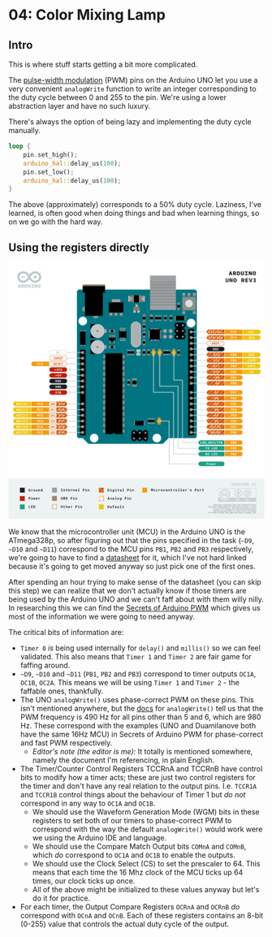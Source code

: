 # 04: Color Mixing Lamp

## Intro

This is where stuff starts getting a bit more complicated.

The [pulse-width modulation](https://www.arduino.cc/en/Tutorial/Foundations/PWM) (PWM) pins on the Arduino UNO let you use a very convenient `analogWrite` function to write an integer corresponding to the duty cycle between 0 and 255 to the pin. We're using a lower abstraction layer and have no such luxury. 

There's always the option of being lazy and implementing the duty cycle manually.

```rust
loop {
    pin.set_high();
    arduino_hal::delay_us(100);
    pin.set_low();
    arduino_hal::delay_us(100);
}
```

The above (approximately) corresponds to a 50% duty cycle. Laziness, I've learned, is often good when doing things and bad when learning things, so on we go with the hard way.

## Using the registers directly

![arduino uno rev3 pinout](img/pinout.png "ARDUINO UNO REV3 PINOUT")

We know that the microcontroller unit (MCU) in the Arduino UNO is the ATmega328p, so after figuring out that the pins specified in the task (`~D9`, `~D10` and `~D11`) correspond to the MCU pins `PB1`, `PB2` and `PB3` respectively, we're going to have to find a [datasheet](https://www.google.com/search?q=ATmega328p+datasheet) for it, which I've not hard linked because it's going to get moved anyway so just pick one of the first ones.

After spending an hour trying to make sense of the datasheet (you can skip this step) we can realize that we don't actually know if those timers are being used by the Arduino UNO and we can't faff about with them willy nilly. In researching this we can find the [Secrets of Arduino PWM](https://docs.arduino.cc/tutorials/generic/secrets-of-arduino-pwm) which gives us most of the information we were going to need anyway.

The critical bits of information are:
* `Timer 0` *is* being used internally for `delay()` and `millis()` so we can feel validated. This also means that `Timer 1` and `Timer 2` are fair game for faffing around.
* `~D9`, `~D10` and `~D11` (`PB1`, `PB2` and `PB3`) correspond to timer outputs `OC1A`, `OC1B`, `OC2A`. This means we will be using `Timer 1` and `Timer 2` - the faffable ones, thankfully.
* The UNO `analogWrite()` uses phase-correct PWM on these pins. This isn't mentioned anywhere, but the [docs](https://www.arduino.cc/reference/en/language/functions/analog-io/analogwrite/) for `analogWrite()` tell us that the PWM frequency is 490 Hz for all pins other than 5 and 6, which are 980 Hz. These correspond with the examples (UNO and Duamilanove both have the same 16Hz MCU) in Secrets of Arduino PWM for phase-correct and fast PWM respectively. 
    - *Editor's note (the editor is me):* It totally is mentioned somewhere, namely the document I'm referencing, in plain English.
* The Timer/Counter Control Registers TCCRnA and TCCRnB have control bits to modify how a timer acts; these are just two control registers for the timer and don't have any real relation to the output pins. I.e. `TCCR1A` and `TCCR1B` control things about the behaviour of Timer 1 but *do not* correspond in any way to `OC1A` and `OC1B`. 
    - We should use the Waveform Generation Mode (WGM) bits in these registers to set both of our timers to phase-correct PWM to correspond with the way the default `analogWrite()` would work were we using the Arduino IDE and language.
    - We should use the Compare Match Output bits `COMnA` and `COMnB`, which *do* correspond to `OC1A` and `OC1B` to enable the outputs.
    - We should use the Clock Select (CS) to set the prescaler to 64. This means that each time the 16 Mhz clock of the MCU ticks up 64 times, our clock ticks up once.
    - All of the above might be initialized to these values anyway but let's do it for practice.
* For each timer, the Output Compare Registers `OCRnA` and `OCRnB` *do* correspond with `OCnA` and `OCnB`. Each of these registers contains an 8-bit (0-255) value that controls the actual duty cycle of the output.